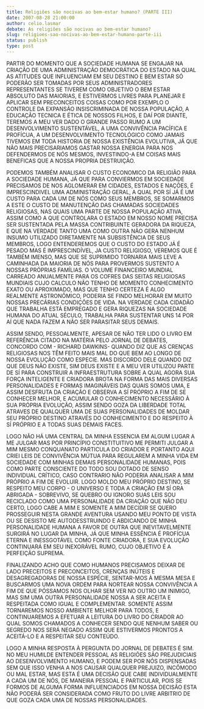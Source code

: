 ```yaml
---
title: Religiões são nocivas ao bem-estar humano? (PARTE III)
date: 2007-08-28 21:00:00
author: celio.lasmar
debate: As religiões são nocivas ao bem-estar humano?
slug: religioes-sao-nocivas-ao-bem-estar-humano-parte-iii
status: publish 
type: post
---
```


PARTIR DO MOMENTO QUE A SOCIEDADE HUMANA SE ENGAJAR NA CRIAÇÃO DE UMA ADMINISTRAÇÃO DEMOCRÁTICA DO ESTADO NA QUAL AS ATITUDES QUE INFLUENCIAM EM SEU DESTINO E BEM ESTAR SÓ PODERÃO SER TOMADAS POR SEUS ADMINISTRADORES REPRESENTANTES SE TIVEREM COMO OBJETIVO O BEM ESTAR ABSOLUTO DAS MAIORIAS, E ESTIVERMOS LIVRES PARA PLANEJAR E APLICAR SEM PRECONCEITOS COISAS COMO POR EXEMPLO O CONTROLE DA EXPANSÃO INSISCRIMINADA DE NOSSA POPULAÇÃO, A EDUCAÇÃO TECNICA E ÉTICA DE NOSSOS FILHOS, E DAÍ POR DIANTE, TEREMOS A MEU VER DADO O GRANDE PASSO RUMO A UM DESENVOLVIMENTO SUSTENTÁVEL, A UMA CONVIVÊNCIA PACÍFICA E PROFÍCUA, A UM DESENVOLVIMENTO TECNOLÓGICO COMO JAMAIS TIVEMOS EM TODA HISTORIA DE NOSSA EXISTÊNCIA EVOLUTIVA, JÁ QUE NÃO MAIS PRECISARIAMOS GASTAR NOSSA ENERGIA PARA NOS DEFENDERMOS DE NÓS MESMOS, INVESTINDO-A EM COISAS MAIS BENEFICAS QUE A NOSSA PROPRIA DESTRUIÇÃO.  

PODEMOS TAMBÉM ANALISAR O CUSTO ECONOMICO DA RELIGIÃO PARA A SOCIEDADE HUMANA, JÁ QUE PARA CONVIERMOS EM SOCIEDADE PRECISAMOS DE NOS AGLOMERAR EM CIDADES, ESTADOS E NAÇÕES, É IMPRESCINDIVEL UMA ADMINISTRAÇÃO GERAL, A QUAL POR SÍ JÁ É UM CUSTO PARA CADA UM DE NÓS COMO SEUS MEMBROS, SE SOMARMOS A ESTE O CUSTO DE MANUTENÇÃO DAS CHAMADAS SOCIEDADES RELIGIOSAS, NAS QUAIS UMA PARTE DE NOSSA POPULAÇÃO ATIVA, ASSIM COMO A QUE CONTROLARA O ESTADO EM NOSSO NOME PRECISA SER SUSTENTADA PELA MASSA CONTRIBUINTE GERADORA DA RIQUEZA, E QUE NA VERDADE TANTO UMA COMO OUTRA NÃO GERA NENHUM INSUMO UTILIZADO DIRETAMENTE NA SUBSISTÊNCIA DE SEUS MEMBROS, LOGO ENTENDEREMOS QUE O CUSTO DO ESTADO JÁ É PESADO MAS É IMPRESCINDÍVEL, JA CUSTO RELIGIOSO, VEREMOS QUE É TAMBÉM IMENSO, MAS QUE SE SUPRIMIDO TORNARIA MAIS LEVE A CAMINHADA DA MAIORIA DE NÓS PARA PROVERMOS SUSTENTO A NOSSAS PRÓPRIAS FAMÍLIAS. O VOLUME FINANCEIRO MUNDIAL CARREADO ANUALMENTE PARA OS COFRES DAS SEITAS RELIGIOSAS MUNDIAIS CUJO CALCULO NÃO TENHO DE MOMENTO CONHECIMENTO EXATO OU APROXIMADO, MAS QUE TENHO CERTEZA É ALGO REALMENTE ASTRONÔMICO, PODERIA SE FINDO MELHORAR EM MUITO NOSSAS PRECÁRIAS CONDIÇÕES DE VIDA. NA VERDADE CADA CIDADÃO QUE TRABALHA ESTÁ EMPREGADO E GERA RIQUEZAS NA SOCIEDADE HUMANA DO ATUAL SÉCULO, TRABALHA PARA SUSTENTAR UNS 14 POR AÍ QUE NADA FAZEM A NÃO SER PARASITAR SEUS DEMAIS.  

ASSIM SENDO, PESSOALMENTE, APESAR DE NÃO TER LIDO O LIVRO EM REFERÊNCIA CITADO NA MATÉRIA PELO JORNAL DE DEBATES, CONCORDO COM - RICHARD DAWKINS- QUANDO DIZ QUE AS CRENÇAS RELIGIOSAS NOS TÊM FEITO MAIS MAL DO QUE BEM AO LONGO DE NOSSA EVOLUÇÃO COMO ESPECIE. MAS DISCORDO DELE QUANDO DIZ QUE DEUS NÃO EXISTE, SIM DEUS EXISTE E A MEU VER UTILIZOU PARTE DE SÍ PARA CONSTRUIR A INFRAESTRUTURA SOBRE A QUAL AGORA SUA FORÇA INTELIGENTE E CRIADORA BROTA NA FORMA DAS MAIS DIVERSAS PERSONALIDADES E FORMAS IMAGINÁVEIS DAS QUAIS SOMOS UMA, E ASSIM DESFRUTA DA CRIAÇÃO E OBSERVA A SÍ PRÓPRIO A FIM DE SE CONHECER MELHOR, E ACUMULAR O CONHECIMENTO NECESSÁRIO À SUA PRÓPRIA EVOLUÇÃO, ASSIM SENDO GOZA DA LIBERDADE TOTAL ATRAVES DE QUALQUER UMA DE SUAS PERSONALIDADES DE MOLDAR SEU PRÓPRIO DESTINO ATRAVÉS DO CONHECIMENTO E DO RESPEITO À SÍ PRÓPRIO E A TODAS SUAS DEMAIS FACES.  

LOGO NÃO HÁ UMA CENTRAL DA MINHA ESSENCIA EM ALGUM LUGAR A ME JULGAR MAS POR PRINCÍPIO CONSTITUITIVO ME PERMITI JULGAR A MIM MESMO CONQUANATO PARTICULA DO CRIADOR E PORTANTO AQUI CRIEI LEIS DE CONVIVÊNCIA MÚTUA PARA REGULAREM A MINHA VIDA EM SOCIEDADE COM MINHAS DEMAIS PERSONALIDADE HUMANAS, POIS COMO PARTE CONSCIENTE DO TODO SOU DOTADO DE SENSO INDIVIDUAL CRÍTICO, CASO CONTRARIO NÃO PODERIA ANALISAR A MIM PRÓPRIO A FIM DE EVOLUIR. LOGO MOLDO MEU PRÓPRIO DESTINO, SE RESPEITO MEU CORPO - O UNIVERSO E TODA A CRIAÇÃO EM SÍ ORA ABRIGADA - SOBREVIVO, SE QUEBRO OU IGNORO SUAS LEIS SOU RECICLADO COMO UMA PERSONALIDADE DA CRIAÇÃO QUE NÃO DEU CERTO, LOGO CABE A MIM E SOMENTE A MIM DECIDIR SE QUERO PROSSEGUIR NESTA GRANDE AVENTURA USANDO MEU PONTO DE VISTA OU SE DESISTO ME AUTODESSTRUINDO E ABDICANDO DE MINHA PERSONALIDADE HUMANA A FAVOR DE OUTRA QUE INEVITAVELMENTE SURGIRÁ NO LUGAR DA MINHA, JÁ QUE MINHA ESSÊNCIA É PROFÍCUA ETERNA E INESSGOTÁVEL COMO FONTE CRIADORA, E SUA EVOLUÇÃO CONTINUARÁ EM SEU INEXORÁVEL RUMO, CUJO OBJETIVO É A PERFEIÇÃO SUPREMA.   

FINALIZANDO ACHO QUE COMO HUMANOS PRECISAMOS DEIXAR DE LADO PRECEITOS E PRECONCEITOS, CRENÇAS INÚTEIS E DESAGREGADORAS DE NOSSA ESPÉCIE, SENTAR-MOS À MESMA MESA E BUSCARMOS UMA NOVA ORDEM PARA NORTEAR NOSSA CONVIVÊNCIA A FIM DE QUE PÓSSAMOS NOS OLHAR SEM VER NO OUTRO UM INIMIGO, MAS SIM UMA OUTRA PERSONALIDADE NOSSA A SER ACEITA E RESPEITADA COMO IGUAL E COMPLEMENTAR. SOMENTE ASSIM TORNAREMOS NOSSO AMBIENTE MELHOR PARA TODOS, E CONTINUAREMOS A EFETUAR A LEITURA DO LIVRO DO CRIADOR AO QUAL SOMOS CHAMADOS A CONHECER SENDO QUE NENHUM SABER OU SEGREDO NOS SERÁ NEGADO ASSIM QUE ESTIVERMOS PRONTOS A ACEITÁ-LO E A RESPEITAR SEU CONTEÚDO.   

LOGO A MINHA RESPOSTA À PERGUNTA DO JORNAL DE DEBATES É SIM. NO MEU HUMILDE ENTENDER PESSOAL AS RELIGIÕES SÃO PREJUDICIAIS AO DESENVOLVIMENTO HUMANO, E PODEM SER POR NÓS DISPENSADAS SEM QUE ISSO VENHA A NOS CAUSAR QUALQUER PREJUIZO, INCÔMODO OU MAL ESTAR, MAS ESTA É UMA DECISÃO QUE CABE INDIVIDUALMENTE A CADA UM DE NÓS, DE MANEIRA PESSOAL E PARTICULAR, POIS SE FORMOS DE ALGUMA FORMA INFLUENCIADOS EM NOSSA DECISÃO ESTA NÃO PODERÁ SER CONSIDERADA COMO FRUTO DO LIVRE ARBITRIO DE QUE GOZA CADA UMA DE NOSSAS PERSONALIDADES.
